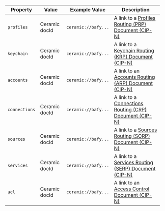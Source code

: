 | Property  | Value | Example Value | Description |
| ------------- | ------------- | ---------- | ---------- |
| `profiles`  | Ceramic docId | `ceramic://bafy...` | A link to a [Profiles Routing (PRP) Document (CIP-N)]() |
| `keychain`  | Ceramic docId  | `ceramic://bafy...` | A link to a [Keychain Routing (KRP) Document (CIP-N)]() |
| `accounts`  | Ceramic docId  | `ceramic://bafy...` | A link to an [Accounts Routing (ARP) Document (CIP-N)]() |
| `connections`  | Ceramic docId  | `ceramic://bafy...` | A link to a [Connections Routing (CRP) Document (CIP-N)]() |
| `sources`  | Ceramic docId  | `ceramic://bafy...` | A link to a [Sources Routing (SORP) Document (CIP-N)]() |
| `services`  | Ceramic docId  | `ceramic://bafy...` | A link to a [Services Routing (SERP) Document (CIP-N)]() |
| `acl`  | Ceramic docId  | `ceramic://bafy...` | A link to an [Access Control Document (CIP-N)]() |
